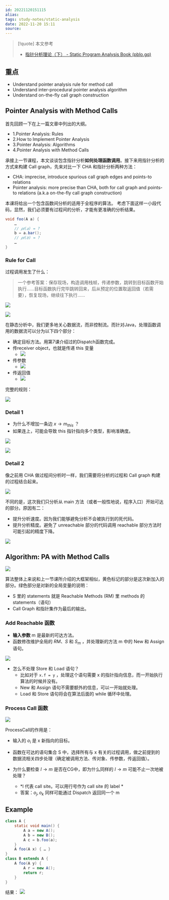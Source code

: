 ```yaml
---
id: 20221120151115
alias: 
tags: study-notes/static-analysis
date: 2022-11-20 15:11
source: 
---
```


> [!quote] 本文参考
> - [指针分析理论（下） - Static Program Analysis Book (pblo.gq)](https://spa-book.pblo.gq/ch3/pointer-analysis/03-03-pointer3-analysis-spa)

## 重点
- Understand pointer analysis rule for method call 
- Understand inter-procedural pointer analysis algorithm 
- Understand on-the-fly call graph construction

## Pointer Analysis with Method Calls

首先回顾一下在上一篇文章中列出的大纲。

- 1.Pointer Analysis: Rules
- 2.How to Implement Pointer Analysis
- 3.Pointer Analysis: Algorithms
- 4.Pointer Analysis with Method Calls

承接上一节课程，本文谈谈包含指针分析**如何处理函数调用**。接下来用指针分析的方式来构建 Call graph，先来对比一下 CHA 和指针分析两种方法：

-   CHA: imprecise, introduce spurious call graph edges and points-to relations
-   Pointer analysis: more precise than CHA, both for call graph and points-to relations (a.k.a on-the-fly call graph construction)

本课将给出一个包含函数间分析的适用于全程序的算法。
考虑下面这样一小段代码，显然，我们必须要有过程间的分析，才能有更准确的分析结果。

```java
void foo(A a) {
	…
	// 𝑝𝑡(𝑎) = ?
	b = a.bar();
	// 𝑝𝑡(𝑏) = ?
	…
}
```

### Rule for Call

过程调用发生了什么：
> 一个参考答案：保存现场，构造调用栈帧，传递参数，跳转到目标函数开始执行……目标函数执行完毕跳转回来，后从预定的位置取返回值（若需要），恢复现场，继续往下执行……

![](https://cdn.hcplantern.cn/img/2022/11/20/20221120-152249.png-default)

![](https://cdn.hcplantern.cn/img/2022/11/20/20221120-152253.png-default)

在静态分析中，我们更多地关心数据流，而非控制流。而针对Java，处理函数调用的数据流可以分为以下四个部分：

- 确定目标方法。用第7课介绍过的Dispatch函数完成。
- 传receiver object，也就是传递 this 变量
	- ![](https://cdn.hcplantern.cn/img/2022/11/20/20221120-153312.png-default)
- 传参数
	- ![](https://cdn.hcplantern.cn/img/2022/11/20/20221120-153321.png-default)
- 传返回值
	- ![](https://cdn.hcplantern.cn/img/2022/11/20/20221120-153329.png-default)

完整的规则：

![](https://cdn.hcplantern.cn/img/2022/11/20/20221120-153632.png-default)

### Detail 1

- 为什么不增加一条边 $x \to m_{this}$ ？
- 如果连上，可能会导致 this 指针指向多个类型，影响准确度。

![](https://cdn.hcplantern.cn/img/2022/11/20/20221120-153947.png-default)

![](https://cdn.hcplantern.cn/img/2022/11/20/20221120-153953.png-default)

### Detail 2

像之前用 CHA 做过程间分析时一样，我们需要将分析的过程和 Call graph 构建的过程结合起来。

![](https://cdn.hcplantern.cn/img/2022/11/20/20221120-154640.png-default)


不同的是，这次我们只分析从 main 方法（或者一般性地说，程序入口）开始可达的部分。原因有二：
- 提升分析速度。因为我们能够避免分析不会被执行到的死代码。
- 提升分析精度。避免了 unreachable 部分的代码调用 reachable 部分方法时可能引起的精度下降。

![](https://cdn.hcplantern.cn/img/2022/11/20/20221120-154633.png-default)

## Algorithm: PA with Method Calls

![](https://cdn.hcplantern.cn/img/2022/11/20/20221120-154916.png-default)

算法整体上来说和上一节课所介绍的大框架相似，黄色标记的部分是这次新加入的部分。绿色部分是对新的全局变量的说明：
- S 里的 statements 就是 Reachable Methods (RM) 里 methods 的 statements（语句）
- Call Graph 和指针集作为最后的输出。

### Add Reachable 函数

-   **输入参数** m 是最新的可达方法。
-   函数修改维护全局的 $RM$、$S$ 和 $S_m$ ，并处理新的方法 m 中的 New 和 Assign 语句。

![](https://cdn.hcplantern.cn/img/2022/11/20/20221120-155424.png-default)

- 怎么不处理 Store 和 Load 语句？
	- 比如对于 `x.f = y` ，处理这个语句需要 x 的指针指向信息，而一开始执行算法的时候并没有。 
	- New 和 Assign 语句不需要额外的信息，可以一开始就处理。
	- Load 和 Store 语句将会在算法后面的 while 循环中处理。

### Process Call 函数

![](https://cdn.hcplantern.cn/img/2022/11/20/20221120-163652.png-default)

ProcessCall的作用是：
- 输入的 $o_i$ 是 x 新指向的目标。
- 函数在可达的语句集合 S 中，选择所有与 x 有关的过程调用，做之前提到的数据流相关四步处理（确定被调用方法、传对象、传参数，传返回值）。

- 为什么要检查 $l \to m$ 是否在CG中，即为什么同样的 $l \to m$ 可能不止一次地被处理？
	- *l 代表 call site。可以用行号作为 call site 的 label *
	- 答案：$o_j, o_k$ 同样可能通过 Dispatch 返回同一个 m 

## Example

```java
class A {
    static void main() {
        A a = new A();
        A b = new B();
        A c = b.foo(a);
    }
    A foo(A x) { … }  
}
class B extends A {
    A foo(A y) {
        A r = new A();
        return r;
    }
}
```

结果：
![](https://cdn.hcplantern.cn/img/2022/11/20/20221120-171601.png-default)
